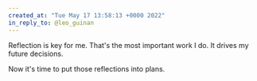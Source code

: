 ```yaml
---
created_at: "Tue May 17 13:58:13 +0000 2022"
in_reply_to: @leo_guinan
---
```


Reflection is key for me. That's the most important work I do. It drives my future decisions.

Now it's time to put those reflections into plans.
